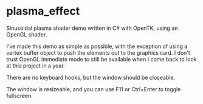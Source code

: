 # plasma_effect

Sinusoidal plasma shader demo written in C# with OpenTK, using an OpenGL shader.

I've made this demo as simple as possible, with the exception of using a vertex buffer object to push the elements out to the graphics card.  I don't trust OpenGL immediate mode to still be available when I come back to look at this project in a year.

There are no keyboard hooks, but the window should be closeable.

The window is resizeable, and you can use F11 or Ctrl+Enter to toggle fullscreen.
